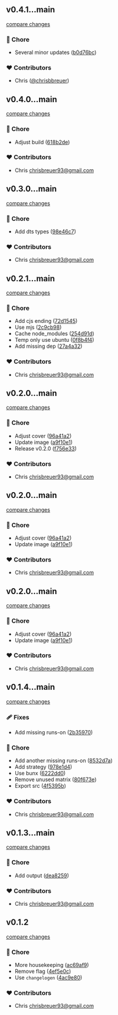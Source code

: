 
## v0.4.1...main

[compare changes](https://github.com/stacksjs/bun-plugin-dotenvx/compare/v0.4.1...main)

### 🏡 Chore

- Several minor updates ([b0d76bc](https://github.com/stacksjs/bun-plugin-dotenvx/commit/b0d76bc))

### ❤️ Contributors

- Chris ([@chrisbbreuer](https://github.com/chrisbbreuer))

## v0.4.0...main

[compare changes](https://github.com/stacksjs/bun-plugin-dotenvx/compare/v0.4.0...main)

### 🏡 Chore

- Adjust build ([618b2de](https://github.com/stacksjs/bun-plugin-dotenvx/commit/618b2de))

### ❤️ Contributors

- Chris <chrisbreuer93@gmail.com>

## v0.3.0...main

[compare changes](https://github.com/stacksjs/bun-plugin-dotenvx/compare/v0.3.0...main)

### 🏡 Chore

- Add dts types ([98e46c7](https://github.com/stacksjs/bun-plugin-dotenvx/commit/98e46c7))

### ❤️ Contributors

- Chris <chrisbreuer93@gmail.com>

## v0.2.1...main

[compare changes](https://github.com/stacksjs/bun-plugin-dotenvx/compare/v0.2.1...main)

### 🏡 Chore

- Add cjs ending ([72d1545](https://github.com/stacksjs/bun-plugin-dotenvx/commit/72d1545))
- Use mjs ([2c9cb98](https://github.com/stacksjs/bun-plugin-dotenvx/commit/2c9cb98))
- Cache node_modules ([254d91d](https://github.com/stacksjs/bun-plugin-dotenvx/commit/254d91d))
- Temp only use ubuntu ([0f8b4f4](https://github.com/stacksjs/bun-plugin-dotenvx/commit/0f8b4f4))
- Add missing dep ([27a4a32](https://github.com/stacksjs/bun-plugin-dotenvx/commit/27a4a32))

### ❤️ Contributors

- Chris <chrisbreuer93@gmail.com>

## v0.2.0...main

[compare changes](https://github.com/stacksjs/bun-plugin-dotenvx/compare/v0.2.0...main)

### 🏡 Chore

- Adjust cover ([96a41a2](https://github.com/stacksjs/bun-plugin-dotenvx/commit/96a41a2))
- Update image ([a9f10e1](https://github.com/stacksjs/bun-plugin-dotenvx/commit/a9f10e1))
- Release v0.2.0 ([f756e33](https://github.com/stacksjs/bun-plugin-dotenvx/commit/f756e33))

### ❤️ Contributors

- Chris <chrisbreuer93@gmail.com>

## v0.2.0...main

[compare changes](https://github.com/stacksjs/bun-plugin-dotenvx/compare/v0.2.0...main)

### 🏡 Chore

- Adjust cover ([96a41a2](https://github.com/stacksjs/bun-plugin-dotenvx/commit/96a41a2))
- Update image ([a9f10e1](https://github.com/stacksjs/bun-plugin-dotenvx/commit/a9f10e1))

### ❤️ Contributors

- Chris <chrisbreuer93@gmail.com>

## v0.2.0...main

[compare changes](https://github.com/stacksjs/bun-plugin-dotenvx/compare/v0.2.0...main)

### 🏡 Chore

- Adjust cover ([96a41a2](https://github.com/stacksjs/bun-plugin-dotenvx/commit/96a41a2))
- Update image ([a9f10e1](https://github.com/stacksjs/bun-plugin-dotenvx/commit/a9f10e1))

### ❤️ Contributors

- Chris <chrisbreuer93@gmail.com>

## v0.1.4...main

[compare changes](https://github.com/stacksjs/bun-plugin-dotenvx/compare/v0.1.4...main)

### 🩹 Fixes

- Add missing runs-on ([2b35970](https://github.com/stacksjs/bun-plugin-dotenvx/commit/2b35970))

### 🏡 Chore

- Add another missing runs-on ([8532d7a](https://github.com/stacksjs/bun-plugin-dotenvx/commit/8532d7a))
- Add strategy ([978e1d4](https://github.com/stacksjs/bun-plugin-dotenvx/commit/978e1d4))
- Use bunx ([6222dd0](https://github.com/stacksjs/bun-plugin-dotenvx/commit/6222dd0))
- Remove unused matrix ([80f673e](https://github.com/stacksjs/bun-plugin-dotenvx/commit/80f673e))
- Export src ([4f5395b](https://github.com/stacksjs/bun-plugin-dotenvx/commit/4f5395b))

### ❤️ Contributors

- Chris <chrisbreuer93@gmail.com>

## v0.1.3...main

[compare changes](https://github.com/stacksjs/bun-plugin-dotenvx/compare/v0.1.3...main)

### 🏡 Chore

- Add output ([dea8259](https://github.com/stacksjs/bun-plugin-dotenvx/commit/dea8259))

### ❤️ Contributors

- Chris <chrisbreuer93@gmail.com>

## v0.1.2

[compare changes](https://github.com/stacksjs/bun-plugin-dotenvx/compare/v0.1.1...v0.1.2)

### 🏡 Chore

- More housekeeping ([ac69af9](https://github.com/stacksjs/bun-plugin-dotenvx/commit/ac69af9))
- Remove flag ([4ef5e0c](https://github.com/stacksjs/bun-plugin-dotenvx/commit/4ef5e0c))
- Use `changelogen` ([4ac9e80](https://github.com/stacksjs/bun-plugin-dotenvx/commit/4ac9e80))

### ❤️ Contributors

- Chris <chrisbreuer93@gmail.com>

